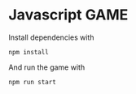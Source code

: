 Javascript GAME
=====================

Install dependencies with

	npm install

And run the game with

	npm run start

